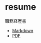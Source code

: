 # resume
職務経歴書

- [Markdown](https://github.com/somei-san/resume/blob/main/resume.md)
- [PDF](https://github.com/somei-san/resume/blob/main/docs/resume.pdf)